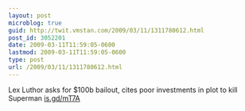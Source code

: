 ```yaml
---
layout: post
microblog: true
guid: http://twit.vmstan.com/2009/03/11/1311780612.html
post_id: 3052201
date: 2009-03-11T11:59:05-0600
lastmod: 2009-03-11T11:59:05-0600
type: post
url: /2009/03/11/1311780612.html
---
```

Lex Luthor asks for $100b bailout, cites poor investments in plot to kill Superman [is.gd/mT7A](http://is.gd/mT7A)
